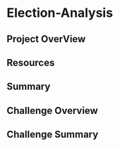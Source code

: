 # Election-Analysis

## Project OverView




## Resources



## Summary




## Challenge Overview


## Challenge Summary
